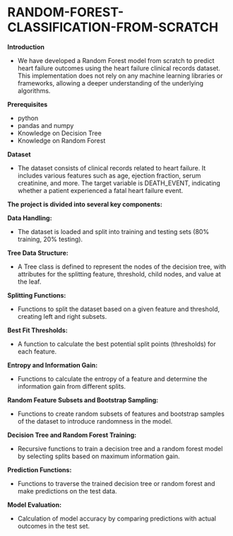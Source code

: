 # RANDOM-FOREST-CLASSIFICATION-FROM-SCRATCH

**Introduction**
- We have developed a Random Forest model from scratch to predict heart failure outcomes using the heart failure clinical records dataset. This implementation does not rely on any machine learning libraries or frameworks, allowing a deeper understanding of the underlying algorithms.

**Prerequisites**

- python
- pandas and numpy
- Knowledge on Decision Tree 
- Knowledge on Random Forest

**Dataset**
- The dataset consists of clinical records related to heart failure. It includes various features such as age, ejection fraction, serum creatinine, and more. The target variable is DEATH_EVENT, indicating whether a patient experienced a fatal heart failure event.

**The project is divided into several key components:**

**Data Handling:**

- The dataset is loaded and split into training and testing sets (80% training, 20% testing).
  
**Tree Data Structure:**

- A Tree class is defined to represent the nodes of the decision tree, with attributes for the splitting feature, threshold, child nodes, and value at the leaf.

**Splitting Functions:**

- Functions to split the dataset based on a given feature and threshold, creating left and right subsets.

**Best Fit Thresholds:**

- A function to calculate the best potential split points (thresholds) for each feature.

**Entropy and Information Gain:**

- Functions to calculate the entropy of a feature and determine the information gain from different splits.

**Random Feature Subsets and Bootstrap Sampling:**

- Functions to create random subsets of features and bootstrap samples of the dataset to introduce randomness in the model.

**Decision Tree and Random Forest Training:**

- Recursive functions to train a decision tree and a random forest model by selecting splits based on maximum information gain.

**Prediction Functions:**

- Functions to traverse the trained decision tree or random forest and make predictions on the test data.

**Model Evaluation:**

- Calculation of model accuracy by comparing predictions with actual outcomes in the test set.
